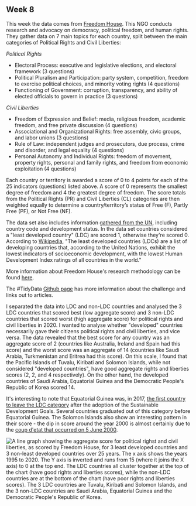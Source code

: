 ## Week 8

This week the data comes from [Freedom House](https://freedomhouse.org/reports/publication-archives). This NGO conducts research and advocacy on democracy, political freedom, and human rights. They gather data on 7 main topics for each country, split between the main categories of Political Rights and Civil Liberties:

*Political Rights*
- Electoral Process: executive and legislative elections, and electoral framework (3 questions) 
- Political Pluralism and Participation: party system, competition, freedom to exercise political choices, and minority voting rights (4 questions)
- Functioning of Government: corruption, transparency, and ability of elected officials to govern in practice (3 questions)

*Civil Liberties*
- Freedom of Expression and Belief: media, religious freedom, academic freedom, and free private discussion (4 questions)
- Associational and Organizational Rights: free assembly, civic groups, and labor unions (3 questions)
- Rule of Law: independent judges and prosecutors, due process, crime and disorder, and legal equality (4 questions)
- Personal Autonomy and Individual Rights: freedom of movement, property rights, personal and family rights, and freedom from economic exploitation (4 questions)

Each country or territory is awarded a score of 0 to 4 points for each of the 25 indicators (questions) listed above. A score of 0 represents the smallest degree of freedom and 4 the greatest degree of freedom. The score totals from the Political Rights (PR) and Civil Liberties (CL) categories are then weighted equally to determine a country/territory’s status of Free (F), Partly Free (PF), or Not Free (NF). 

The data set also includes information [gathered from the UN](https://unstats.un.org/unsd/methodology/m49/overview/), including country code and development status. In the data set countries considered a "least developed country" (LDC) are scored 1, otherwise they're scored 0. According to [Wikipedia](https://en.wikipedia.org/wiki/Least_developed_countries), "The least developed countries (LDCs) are a list of developing countries that, according to the United Nations, exhibit the lowest indicators of socioeconomic development, with the lowest Human Development Index ratings of all countries in the world."

More information about Freedom House's research methodology can be found [here](https://freedomhouse.org/reports/freedom-world/freedom-world-research-methodology). 

The #TidyData [Github page](https://github.com/rfordatascience/tidytuesday/blob/master/data/2022/2022-02-22/readme.md) has more information about the challenge and links out to articles.

I separated the data into LDC and non-LDC countries and analysed the 3 LDC countries that scored best (low aggregate score) and 3 non-LDC countries that scored worst (high aggregate score) for political rights and civil liberties in 2020. I wanted to analyse whether "developed" countries necessarily gave their citizens political rights and civil liberties, and vice versa. The data revealed that the best score for any country was an aggregate score of 2 (countries like Australia, Ireland and Spain had this score) and the worst score was an aggregate of 14 (countries like Saudi Arabia, Turkmenistan and Eritrea had this score). On this scale, I found that the Pacific Islands of Tuvalu, Kiribati and Solomon Islands, while not considered "developed countries", have good aggregate rights and liberties scores (2, 2, and 4 respectively). On the other hand, the developed countries of Saudi Arabia, Equatorial Guinea and the Democratic People's Republic of Korea scored 14.

It's interesting to note that Equatorial Guinea was, in 2017, [the first country to leave the LDC category](https://unctad.org/news/equatorial-guinea-first-country-leave-ldc-category-adoption-sustainable-development-goals) after the adoption of the Sustainable Development Goals. Several countries graduated out of this category before Equatorial Guinea. The Solomon Islands also show an interesting pattern in their score - the dip in score around the year 2000 is almost certainly due to the [coup d'etat that occurred on 5 June 2000](https://en.wikipedia.org/wiki/2000_Solomon_Islands_coup_d%27%C3%A9tat). 

![A line graph showing the aggregate score for political righst and civil liberties, as scored by Freedom House, for 3 least developed countries and 3 non-least developed countries over 25 years. The x axis shows the years 1995 to 2020. The Y axis is inverted and runs from 15 (where it joins the X axis) to 0 at the top end. The LDC countries all cluster together at the top of the chart (have good rights and liberties scores), while the non-LDC countries are at the bottom of the chart (have poor rights and liberties scores). The 3 LDC countries are Tuvalu, Kiribati and Solomon Islands, and the 3 non-LDC countries are Saudi Arabia, Equatorial Guinea and the Democratic People's Republic of Korea.](https://github.com/PlantsGenesBugs/TidyTuesday/blob/main/2022/week8/Freedom2.png)
